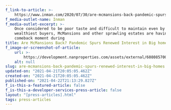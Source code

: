 ```yaml
---
f_link-to-article: >-
    https://www.inman.com/2020/07/30/are-mcmansions-back-pandemic-spurs-renewed-interest-in-big-homes/
f_media-outlet-name: Inman
f_media-outlet-excerpt: >-
    Once considered to be poor taste and difficult to maintain even by the
    wealthiest buyers, McMansions and other sprawling estates are having a major
    comeback moment during
title: Are McMansions Back? Pandemic Spurs Renewed Interest in Big homes
f_image-or-screenshot-of-article:
    url: >-
        https://development.nanproperties.com/assets/external/60808570068c6e056e1f1d11_screen_shot_2021-04-21_at_11.07.55_AM.png
    alt: null
slug: are-mcmansions-back-pandemic-spurs-renewed-interest-in-big-homes
updated-on: "2021-04-21T20:05:05.462Z"
created-on: "2021-04-21T20:05:05.462Z"
published-on: "2021-04-22T21:13:29.827Z"
f_is-this-a-featured-article: false
f_is-this-a-developer-services-press-article: false
layout: "[press-articles].html"
tags: press-articles
---
```

